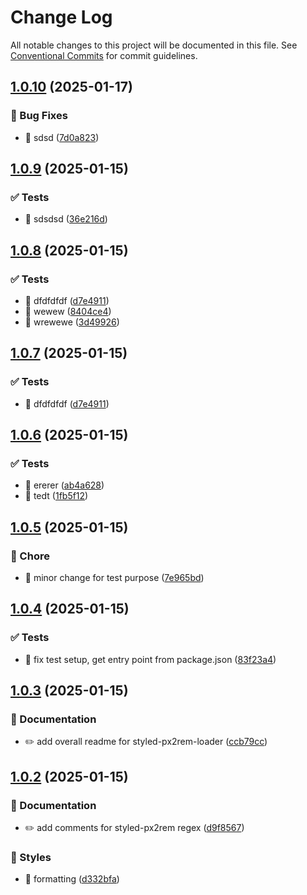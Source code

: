 # Change Log

All notable changes to this project will be documented in this file.
See [Conventional Commits](https://conventionalcommits.org) for commit guidelines.

## [1.0.10](https://github.com/asde29873012549/lang-packages/compare/@lang/styled-px2rem-loader@1.0.9...@lang/styled-px2rem-loader@1.0.10) (2025-01-17)

### 🐛 Bug Fixes

- 🐛 sdsd ([7d0a823](https://github.com/asde29873012549/lang-packages/commit/7d0a823e942e958b6f0a78b4ddfb67bf77b92cc4))

## [1.0.9](https://github.com/asde29873012549/lang-packages/compare/@lang/styled-px2rem-loader@1.0.8...@lang/styled-px2rem-loader@1.0.9) (2025-01-15)

### ✅ Tests

- 💍 sdsdsd ([36e216d](https://github.com/asde29873012549/lang-packages/commit/36e216dd0ababd2b43809d6296941adb2493edfa))

## [1.0.8](https://github.com/asde29873012549/lang-packages/compare/@lang/styled-px2rem-loader@1.0.6...@lang/styled-px2rem-loader@1.0.8) (2025-01-15)

### ✅ Tests

- 💍 dfdfdfdf ([d7e4911](https://github.com/asde29873012549/lang-packages/commit/d7e4911ef428f3b427f76490843311bf74779950))
- 💍 wewew ([8404ce4](https://github.com/asde29873012549/lang-packages/commit/8404ce4ce9f2aacd22125085cf37d293d1422e5a))
- 💍 wrewewe ([3d49926](https://github.com/asde29873012549/lang-packages/commit/3d4992673c597cfd78a817060116df5413040b9f))

## [1.0.7](https://github.com/asde29873012549/lang-packages/compare/@lang/styled-px2rem-loader@1.0.6...@lang/styled-px2rem-loader@1.0.7) (2025-01-15)

### ✅ Tests

- 💍 dfdfdfdf ([d7e4911](https://github.com/asde29873012549/lang-packages/commit/d7e4911ef428f3b427f76490843311bf74779950))

## [1.0.6](https://github.com/asde29873012549/lang-packages/compare/@lang/styled-px2rem-loader@1.0.5...@lang/styled-px2rem-loader@1.0.6) (2025-01-15)

### ✅ Tests

- 💍 ererer ([ab4a628](https://github.com/asde29873012549/lang-packages/commit/ab4a62867782389740b418bddd775062f909458a))
- 💍 tedt ([1fb5f12](https://github.com/asde29873012549/lang-packages/commit/1fb5f1225423e197420267c917d13450ac340034))

## [1.0.5](https://github.com/asde29873012549/lang-packages/compare/@lang/styled-px2rem-loader@1.0.4...@lang/styled-px2rem-loader@1.0.5) (2025-01-15)

### 🚀 Chore

- 🤖 minor change for test purpose ([7e965bd](https://github.com/asde29873012549/lang-packages/commit/7e965bd44e8253573d02b3f4a4c2b59a6eb3db46))

## [1.0.4](https://github.com/asde29873012549/lang-packages/compare/@lang/styled-px2rem-loader@1.0.3...@lang/styled-px2rem-loader@1.0.4) (2025-01-15)

### ✅ Tests

- 💍 fix test setup, get entry point from package.json ([83f23a4](https://github.com/asde29873012549/lang-packages/commit/83f23a432f62070433d25d498a681d3e2c794c1a))

## [1.0.3](https://github.com/asde29873012549/lang-packages/compare/@lang/styled-px2rem-loader@1.0.2...@lang/styled-px2rem-loader@1.0.3) (2025-01-15)

### 📝 Documentation

- ✏️ add overall readme for styled-px2rem-loader ([ccb79cc](https://github.com/asde29873012549/lang-packages/commit/ccb79ccfc6d886fc014f5dfb5c7abb013e021158))

## [1.0.2](https://github.com/asde29873012549/lang-packages/compare/@lang/styled-px2rem-loader@1.0.1...@lang/styled-px2rem-loader@1.0.2) (2025-01-15)

### 📝 Documentation

- ✏️ add comments for styled-px2rem regex ([d9f8567](https://github.com/asde29873012549/lang-packages/commit/d9f85670390104dd0514021bd59fcf1a85418056))

### 💄 Styles

- 💄 formatting ([d332bfa](https://github.com/asde29873012549/lang-packages/commit/d332bfa963e246077c6ad0be6c76fd6dfbf6152e))
